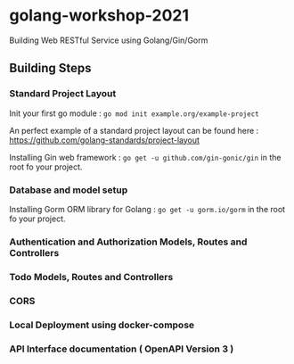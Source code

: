 # golang-workshop-2021
Building Web RESTful Service using Golang/Gin/Gorm

## Building Steps

### Standard Project Layout 

Init your first go module : `go mod init example.org/example-project`

An perfect example of a standard project layout can be found here : https://github.com/golang-standards/project-layout

Installing Gin web framework : `go get -u github.com/gin-gonic/gin` in the root fo your project.

### Database and model setup

Installing Gorm ORM library for Golang : `go get -u gorm.io/gorm` in the root fo your project.

### Authentication and Authorization Models, Routes and Controllers

### Todo Models, Routes and Controllers

### CORS

### Local Deployment using docker-compose

### API Interface documentation ( OpenAPI Version 3 ) 
